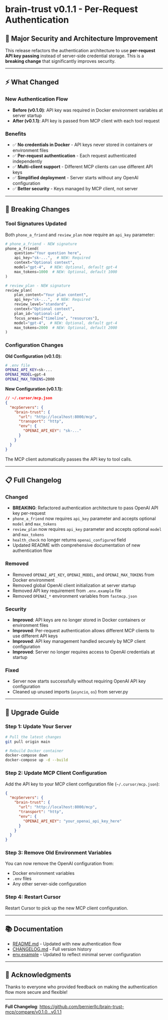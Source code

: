 # brain-trust v0.1.1 - Per-Request Authentication

## 🔐 Major Security and Architecture Improvement

This release refactors the authentication architecture to use **per-request API key passing** instead of server-side credential storage. This is a **breaking change** that significantly improves security.

---

## ⚡ What Changed

### New Authentication Flow

- **Before (v0.1.0)**: API key was required in Docker environment variables at server startup
- **After (v0.1.1)**: API key is passed from MCP client with each tool request

### Benefits

- ✅ **No credentials in Docker** - API keys never stored in containers or environment files
- ✅ **Per-request authentication** - Each request authenticated independently
- ✅ **Multi-client support** - Different MCP clients can use different API keys
- ✅ **Simplified deployment** - Server starts without any OpenAI configuration
- ✅ **Better security** - Keys managed by MCP client, not server

---

## 🔄 Breaking Changes

### Tool Signatures Updated

Both `phone_a_friend` and `review_plan` now require an `api_key` parameter:

```python
# phone_a_friend - NEW signature
phone_a_friend(
    question="Your question here",
    api_key="sk-...",  # NEW: Required
    context="Optional context",
    model="gpt-4",  # NEW: Optional, default gpt-4
    max_tokens=1000  # NEW: Optional, default 1000
)

# review_plan - NEW signature
review_plan(
    plan_content="Your plan content",
    api_key="sk-...",  # NEW: Required
    review_level="standard",
    context="Optional context",
    plan_id="optional-id",
    focus_areas=["timeline", "resources"],
    model="gpt-4",  # NEW: Optional, default gpt-4
    max_tokens=2000  # NEW: Optional, default 2000
)
```

### Configuration Changes

**Old Configuration (v0.1.0):**

```bash
# .env file
OPENAI_API_KEY=sk-...
OPENAI_MODEL=gpt-4
OPENAI_MAX_TOKENS=2000
```

**New Configuration (v0.1.1):**

```json
// ~/.cursor/mcp.json
{
  "mcpServers": {
    "brain-trust": {
      "url": "http://localhost:8000/mcp",
      "transport": "http",
      "env": {
        "OPENAI_API_KEY": "sk-..."
      }
    }
  }
}
```

The MCP client automatically passes the API key to tool calls.

---

## 📋 Full Changelog

### Changed

- **BREAKING**: Refactored authentication architecture to pass OpenAI API key per-request
- `phone_a_friend` now requires `api_key` parameter and accepts optional `model` and `max_tokens`
- `review_plan` now requires `api_key` parameter and accepts optional `model` and `max_tokens`
- `health_check` no longer returns `openai_configured` field
- Updated README with comprehensive documentation of new authentication flow

### Removed

- Removed `OPENAI_API_KEY`, `OPENAI_MODEL`, and `OPENAI_MAX_TOKENS` from Docker environment
- Removed global OpenAI client initialization at server startup
- Removed API key requirement from `.env.example` file
- Removed `OPENAI_*` environment variables from `fastmcp.json`

### Security

- **Improved**: API keys are no longer stored in Docker containers or environment files
- **Improved**: Per-request authentication allows different MCP clients to use different API keys
- **Improved**: API key management handled securely by MCP client configuration
- **Improved**: Server no longer requires access to OpenAI credentials at startup

### Fixed

- Server now starts successfully without requiring OpenAI API key configuration
- Cleaned up unused imports (`asyncio`, `os`) from server.py

---

## 🚀 Upgrade Guide

### Step 1: Update Your Server

```bash
# Pull the latest changes
git pull origin main

# Rebuild Docker container
docker-compose down
docker-compose up -d --build
```

### Step 2: Update MCP Client Configuration

Add the API key to your MCP client configuration file (`~/.cursor/mcp.json`):

```json
{
  "mcpServers": {
    "brain-trust": {
      "url": "http://localhost:8000/mcp",
      "transport": "http",
      "env": {
        "OPENAI_API_KEY": "your_openai_api_key_here"
      }
    }
  }
}
```

### Step 3: Remove Old Environment Variables

You can now remove the OpenAI configuration from:

- Docker environment variables
- `.env` files
- Any other server-side configuration

### Step 4: Restart Cursor

Restart Cursor to pick up the new MCP client configuration.

---

## 📚 Documentation

- [README.md](README.md) - Updated with new authentication flow
- [CHANGELOG.md](CHANGELOG.md) - Full version history
- [env.example](env.example) - Updated to reflect minimal server configuration

---

## 🙏 Acknowledgments

Thanks to everyone who provided feedback on making the authentication flow more secure and flexible!

---

**Full Changelog**: https://github.com/bernierllc/brain-trust-mcp/compare/v0.1.0...v0.1.1
